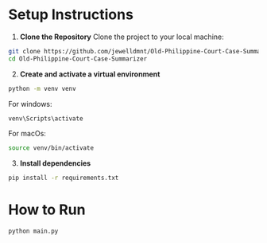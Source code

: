 # Setup Instructions
1. **Clone the Repository**
Clone the project to your local machine:
```bash
git clone https://github.com/jewelldmnt/Old-Philippine-Court-Case-Summarizer.git
cd Old-Philippine-Court-Case-Summarizer
```

2. **Create and activate a virtual environment**
```bash
python -m venv venv
```

For windows:
```bash
venv\Scripts\activate
```

For macOs:
```bash
source venv/bin/activate
```

3. **Install dependencies**
```bash
pip install -r requirements.txt
```

# How to Run
```bash
python main.py
```